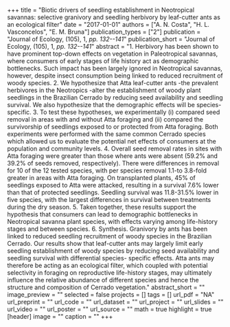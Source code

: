 +++
title = "Biotic drivers of seedling establishment in Neotropical savannas: selective granivory and seedling herbivory by leaf-cutter ants as an ecological filter"
date = "2017-01-01"
authors = ["A. N. Costa", "H. L. Vasconcelos", "E. M. Bruna"]
publication_types = ["2"]
publication = "Journal of Ecology, (105), 1, _pp. 132--141_"
publication_short = "Journal of Ecology, (105), 1, _pp. 132--141_"
abstract = "1. Herbivory has been shown to have prominent top-down effects on vegetation in Paleotropical savannas, where consumers of early stages of life history act as demographic bottlenecks. Such impact has been largely ignored in Neotropical savannas, however, despite insect consumption being linked to reduced recruitment of woody species. 2. We hypothesize that Atta leaf-cutter ants -the prevalent herbivores in the Neotropics -alter the establishment of woody plant seedlings in the Brazilian Cerrado by reducing seed availability and seedling survival. We also hypothesize that the demographic effects will be species-specific. 3. To test these hypotheses, we experimentally (i) compared seed removal in areas with and without Atta foraging and (ii) compared the survivorship of seedlings exposed to or protected from Atta foraging. Both experiments were performed with the same common Cerrado species which allowed us to evaluate the potential net effects of consumers at the population and community levels. 4. Overall seed removal rates in sites with Atta foraging were greater than those where ants were absent (59.2% and 39.2% of seeds removed, respectively). There were differences in removal for 10 of the 12 tested species, with per species removal 1.1-to 3.8-fold greater in areas with Atta foraging. On transplanted plants, 45% of seedlings exposed to Atta were attacked, resulting in a survival 7.6% lower than that of protected seedlings. Seedling survival was 11.8-31.5% lower in five species, with the largest differences in survival between treatments during the dry season. 5. Taken together, these results support the hypothesis that consumers can lead to demographic bottlenecks in Neotropical savanna plant species, with effects varying among life-history stages and between species. 6. Synthesis. Granivory by ants has been linked to reduced seedling recruitment of woody species in the Brazilian Cerrado. Our results show that leaf-cutter ants may largely limit early seedling establishment of woody species by reducing seed availability and seedling survival with differential species- specific effects. Atta ants may therefore be acting as an ecological filter, which coupled with potential selectivity in foraging on reproductive life-history stages, may ultimately influence the relative abundance of different species and hence the structure and composition of Cerrado vegetation."
abstract_short = ""
image_preview = ""
selected = false
projects = []
tags = []
url_pdf = "NA"
url_preprint = ""
url_code = ""
url_dataset = ""
url_project = ""
url_slides = ""
url_video = ""
url_poster = ""
url_source = ""
math = true
highlight = true
[header]
image = ""
caption = ""
+++
